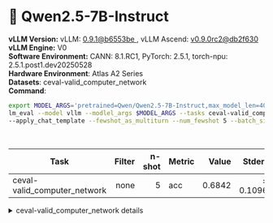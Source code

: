 # 🎯 Qwen2.5-7B-Instruct
  <div>
    <strong>vLLM Version:</strong>
    vLLM:
    <a href="https://github.com/vllm-project/vllm/commit/b6553be1bc75f046b00046a4ad7576364d03c835"
       target="_blank" rel="noopener noreferrer">
       0.9.1@b6553be
    </a>
    ,
    vLLM Ascend:
    <a href="https://github.com/vllm-project/vllm-ascend/commit/db2f630aebb0cad44f9705ac028993233a00c82e"
       target="_blank" rel="noopener noreferrer">
      v0.9.0rc2@db2f630
    </a>
  <br>
  </div>
  <div>
      <strong>vLLM Engine:</strong> V0 <br>
  </div>
  <div>
      <strong>Software Environment:</strong> CANN: 8.1.RC1, PyTorch: 2.5.1, torch-npu: 2.5.1.post1.dev20250528 <br>
  </div>
  <div>
      <strong>Hardware Environment</strong>: Atlas A2 Series <br>
  </div>
  <div>
      <strong>Datasets</strong>: ceval-valid_computer_network <br>
  </div>
  <div>
      <strong>Command</strong>: 

  ```bash
  export MODEL_ARGS='pretrained=Qwen/Qwen2.5-7B-Instruct,max_model_len=4096,dtype=auto,tensor_parallel_size=2,gpu_memory_utilization=0.6'
lm_eval --model vllm --modlel_args $MODEL_ARGS --tasks ceval-valid_computer_network \ 
--apply_chat_template --fewshot_as_multiturn --num_fewshot 5 --batch_size 1
  ```
  </div>
  <div>&nbsp;</div>
  
| Task                  | Filter | n-shot | Metric   | Value   | Stderr |
|-----------------------|-------:|-------:|----------|--------:|-------:|
| ceval-valid_computer_network          | none   | 5      | acc    | 0.6842 | ± 0.1096 |
<details>
<summary>ceval-valid_computer_network details</summary>

| Task                  | Filter | n-shot | Metric   | Value   | Stderr |
|-----------------------|-------:|-------:|----------|--------:|-------:|
| ceval-valid_computer_network          | none   | 5      | acc    | 0.6842 | ± 0.1096 |
</details>
